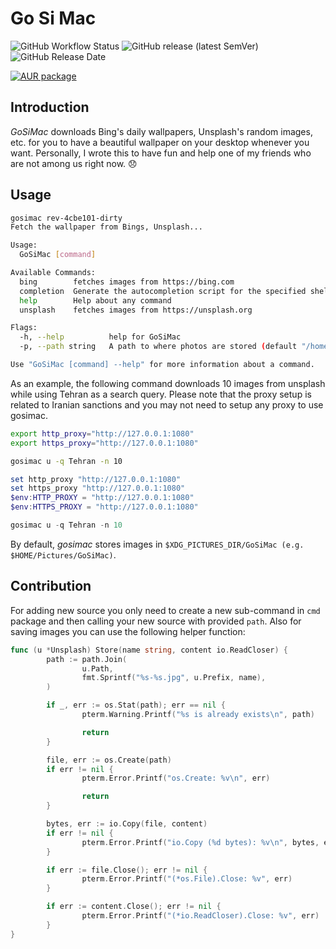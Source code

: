# Go Si Mac

![GitHub Workflow Status](https://img.shields.io/github/actions/workflow/status/1995parham/gosimac/lint.yaml?label=lint&logo=github&style=flat-square&branch=main)
![GitHub release (latest SemVer)](https://img.shields.io/github/v/release/1995parham/gosimac?logo=github&style=flat-square)
![GitHub Release Date](https://img.shields.io/github/release-date/1995parham/gosimac?logo=github&style=flat-square)

[![AUR package](https://repology.org/badge/version-for-repo/aur/gosimac.svg?style=flat-square)](https://repology.org/project/gosimac/versions)

## Introduction

_GoSiMac_ downloads Bing's daily wallpapers, Unsplash's random images, etc. for you to have a beautiful wallpaper on your desktop whenever you want.
Personally, I wrote this to have fun and help one of my friends who are not among us right now. :disappointed:

## Usage

```bash
gosimac rev-4cbe101-dirty
Fetch the wallpaper from Bings, Unsplash...

Usage:
  GoSiMac [command]

Available Commands:
  bing        fetches images from https://bing.com
  completion  Generate the autocompletion script for the specified shell
  help        Help about any command
  unsplash    fetches images from https://unsplash.org

Flags:
  -h, --help          help for GoSiMac
  -p, --path string   A path to where photos are stored (default "/home/parham/Pictures/GoSiMac")

Use "GoSiMac [command] --help" for more information about a command.

```

As an example, the following command downloads 10 images from unsplash while using Tehran as a search query.
Please note that the proxy setup is related to Iranian sanctions and you may not need to setup any proxy
to use gosimac.

```bash
export http_proxy="http://127.0.0.1:1080"
export https_proxy="http://127.0.0.1:1080"

gosimac u -q Tehran -n 10
```

```powershell
set http_proxy "http://127.0.0.1:1080"
set https_proxy "http://127.0.0.1:1080"
$env:HTTP_PROXY = "http://127.0.0.1:1080"
$env:HTTPS_PROXY = "http://127.0.0.1:1080"

gosimac u -q Tehran -n 10

```

By default, _gosimac_ stores images in `$XDG_PICTURES_DIR/GoSiMac (e.g. $HOME/Pictures/GoSiMac)`.

## Contribution

For adding new source you only need to create a new sub-command in `cmd` package
and then calling your new source with provided `path`. Also for saving images
you can use the following helper function:

```go
func (u *Unsplash) Store(name string, content io.ReadCloser) {
        path := path.Join(
                u.Path,
                fmt.Sprintf("%s-%s.jpg", u.Prefix, name),
        )

        if _, err := os.Stat(path); err == nil {
                pterm.Warning.Printf("%s is already exists\n", path)

                return
        }

        file, err := os.Create(path)
        if err != nil {
                pterm.Error.Printf("os.Create: %v\n", err)

                return
        }

        bytes, err := io.Copy(file, content)
        if err != nil {
                pterm.Error.Printf("io.Copy (%d bytes): %v\n", bytes, err)
        }

        if err := file.Close(); err != nil {
                pterm.Error.Printf("(*os.File).Close: %v", err)
        }

        if err := content.Close(); err != nil {
                pterm.Error.Printf("(*io.ReadCloser).Close: %v", err)
        }
}
```
